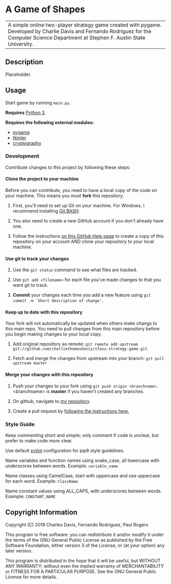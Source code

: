 # A Game of Shapes

<table>
<tr>
<td>
    A simple online two-player strategy game created with pygame. Developed by Charlie Davis and Fernando Rodriguez for the Computer Science Department at Stephen F. Austin State University.
</td>
</tr>
</table>

## Description

Placeholder.

## Usage

Start game by running `main.py`.

**Requires** [Python 3](https://www.python.org/downloads/). 

**Requires the following external modules:** 
* [pygame](https://pypi.org/project/pygame/)
* [tkinter](https://pypi.org/user/Tkinter/)
* [cryptography](https://pypi.org/project/cryptography/)

### Development
Contribute changes to this project by following these steps:

#### Clone the project to your machine
Before you can contribute, you need to have a local copy of the code on your machine. This means you must **fork** this repository.

1. First, you'll need to set up Git on your machine. For Windows, I recommend installing [Git BASH](https://gitforwindows.org/).

2. You also need to create a new GitHub account if you don't already have one.

3. Follow the instructions [on this GitHub Help page](https://help.github.com/en/articles/fork-a-repo) to create a copy of this repository on your account AND clone your repository to your local machine.

#### Use git to track your changes

1. Use the `git status` command to see what files are tracked.

2. Use `git add <filename>` for each file you've made changes to that you want git to track.

3. **Commit** your changes each time you add a new feature using `git commit -m 'Short description of change'`.

#### Keep up to date with this repository
Your fork will not automatically be updated when others make changs to this main repo. You need to pull changes from this main repository before you begin making changes to your local copy.

1. Add original repository as remote: `git remote add upstream git://github.com/charliethomasdavis/sfasu-strategy-game.git`

2. Fetch and merge the changes from upstream into your branch: `git pull upstream master`

#### Merge your changes with this repository

1. Push your changes to your fork using `git push origin <branchname>`. \<branchname\> is **master** if you haven't created any branches.
    
2. On github, navigate to [my repository](https://github.com/charliethomasdavis/sfasu-strategy-game/).

3. Create a pull request by [following the instructions here.](https://help.github.com/en/articles/creating-a-pull-request-from-a-fork)

### Style Guide

Keep commenting short and simple; only comment if code is unclear, but prefer to make code more clear.

Use default [pylint](https://www.pylint.org/) configuration for pip8 style guidelines.

Name variables and function names using snake_case, all lowercase with underscores between words. Example: `variable_name`

Name classes using CamelCase, start with uppercase and use uppercase for each word. Example: `ClassName`

Name constant values using ALL_CAPS, with underscores between words. Example:  `CONSTANT_NAME`

## Copyright Information

Copyright (C) 2019  Charles Davis, Fernando Rodriguez, Paul Rogers

This program is free software: you can redistribute it and/or modify
it under the terms of the GNU General Public License as published by
the Free Software Foundation, either version 3 of the License, or
(at your option) any later version.

This program is distributed in the hope that it will be useful,
but WITHOUT ANY WARRANTY; without even the implied warranty of
MERCHANTABILITY or FITNESS FOR A PARTICULAR PURPOSE.  See the
GNU General Public License for more details.
